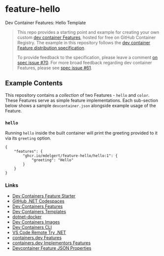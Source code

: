 # feature-hello

Dev Container Features: Hello Template

> This repo provides a starting point and example for creating your own custom [dev container Features](https://containers.dev/implementors/features/), hosted for free on GitHub Container Registry.  The example in this repository follows the [dev container Feature distribution specification](https://containers.dev/implementors/features-distribution/).  
>
> To provide feedback to the specification, please leave a comment [on spec issue #70](https://github.com/devcontainers/spec/issues/70). For more broad feedback regarding dev container Features, please see [spec issue #61](https://github.com/devcontainers/spec/issues/61).

## Example Contents

This repository contains a _collection_ of two Features - `hello` and `color`. These Features serve as simple feature implementations.  Each sub-section below shows a sample `devcontainer.json` alongside example usage of the Feature.

### `hello`

Running `hello` inside the built container will print the greeting provided to it via its `greeting` option.

```jsonc
{
    "features": {
        "ghcr.io/mdelgert/feature-hello/hello:1": {
            "greeting": "Hello"
        }
    }
}
```

### Links

- [Dev Containers Feature Starter](https://github.com/devcontainers/feature-starter)
- [GitHub .NET Codespaces](https://github.com/github/dotnet-codespaces)
- [Dev Containers Features](https://github.com/devcontainers/features)
- [Dev Containers Templates](https://github.com/devcontainers/templates)
- [dotnet-docker](https://github.com/dotnet/dotnet-docker)
- [Dev Containers Images](https://github.com/devcontainers/images)
- [Dev Containers CLI](https://github.com/devcontainers/cli)
- [VS Code Remote Try .NET](https://github.com/microsoft/vscode-remote-try-dotnet)
- [containers.dev Features](https://containers.dev/features)
- [containers.dev Implementors Features](https://containers.dev/implementors/features/)
- [Devcontainer Feature JSON Properties](https://containers.dev/implementors/features/#devcontainer-feature-json-properties)